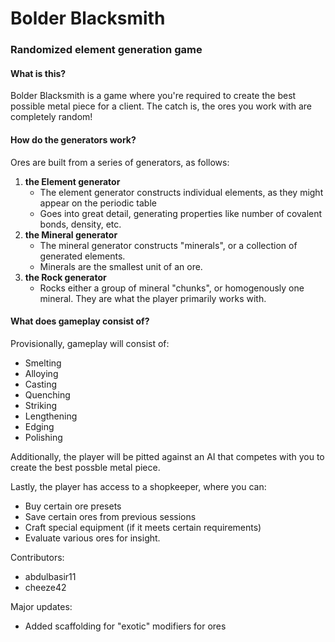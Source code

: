 # Bolder Blacksmith
### Randomized element generation game

#### What is this?
Bolder Blacksmith is a game where you're required to create the best possible metal piece for a client.
The catch is, the ores you work with are completely random!

#### How do the generators work?
Ores are built from a series of generators, as follows:
1. **the Element generator**
   * The element generator constructs individual elements, as they might appear on the periodic table
   * Goes into great detail, generating properties like number of covalent bonds, density, etc.
2. **the Mineral generator**
   * The mineral generator constructs "minerals", or a collection of generated elements.
   * Minerals are the smallest unit of an ore.
3. **the Rock generator**
   * Rocks either a group of mineral "chunks", or homogenously one mineral. They are what the player primarily works with.
  
#### What does gameplay consist of?
Provisionally, gameplay will consist of:
- Smelting
- Alloying
- Casting
- Quenching
- Striking
- Lengthening
- Edging
- Polishing

Additionally, the player will be pitted against an AI that competes with you to create the best possble metal piece.

Lastly, the player has access to a shopkeeper, where you can:
- Buy certain ore presets
- Save certain ores from previous sessions
- Craft special equipment (if it meets certain requirements)
- Evaluate various ores for insight.

Contributors:
- abdulbasir11
- cheeze42

Major updates:
  - Added scaffolding for "exotic" modifiers for ores
